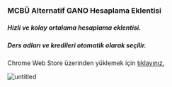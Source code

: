 ### MCBÜ Alternatif GANO Hesaplama Eklentisi
##### Hizli ve kolay ortalama hesaplama eklentisi.
##### Ders adları ve kredileri otomatik olarak seçilir.

Chrome Web Store üzerinden yüklemek için [tıklayınız.](https://chrome.google.com/webstore/detail/alternatif-gano/ceoddimenclckfmdabaiipmmbhgdilnl) 

![untitled](https://cloud.githubusercontent.com/assets/12617804/25409814/3611bdf8-2a1c-11e7-919d-9654c8dd2d44.png)
